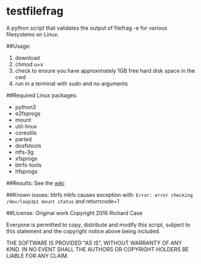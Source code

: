 # testfilefrag
A python script that validates the output of filefrag -e for various filesystems on Linux.

##Usage:
1. download
2. chmod u+x
3. check to ensure you have approximately 1GB free hard disk space in the cwd
4. run in a terminal with sudo and no arguments

##Required Linux packages:
* python3
* e2fsprogs
* mount
* util-linux
* coreutils
* parted
* dosfstools
* ntfs-3g
* xfsprogs
* btrfs-tools
* hfsprogs

##Results:
See the [wiki](https://github.com/racitup/testfilefrag/wiki)

##Known issues:
 btrfs mkfs causes exception with:
    `Error: error checking /dev/loop3p1 mount status` and returncode=1

##License:
Original work Copyright 2016 Richard Case

Everyone is permitted to copy, distribute and modify this script,
subject to this statement and the copyright notice above being included.

THE SOFTWARE IS PROVIDED "AS IS", WITHOUT WARRANTY OF ANY KIND.
IN NO EVENT SHALL THE AUTHORS OR COPYRIGHT HOLDERS BE LIABLE FOR ANY CLAIM.
